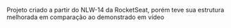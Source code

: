 Projeto criado a partir do NLW-14 da RocketSeat, porém teve sua estrutura melhorada em comparação ao demonstrado em vídeo
